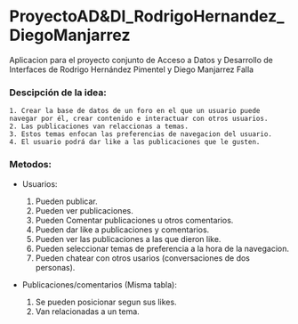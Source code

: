 # ProyectoAD&DI_RodrigoHernandez_DiegoManjarrez
 Aplicacion para el proyecto conjunto de Acceso a Datos y Desarrollo de Interfaces de Rodrigo Hernández Pimentel y Diego Manjarrez Falla
 
### Descipción de la idea:
	1. Crear la base de datos de un foro en el que un usuario puede navegar por él, crear contenido e interactuar con otros usuarios.
	2. Las publicaciones van relaccionas a temas.
	3. Estos temas enfocan las preferencias de navegacion del usuario.
	4. El usuario podrá dar like a las publicaciones que le gusten.

### Metodos:
- Usuarios:
	1. Pueden publicar.
	2. Pueden ver publicaciones.
	3. Pueden Comentar publicaciones u otros comentarios.
	4. Pueden dar like a publicaciones y comentarios.
	5. Pueden ver las publicaciones a las que dieron like.
	6. Pueden seleccionar temas de preferencia a la hora de la navegacion.
	7. Pueden chatear con otros usarios (conversaciones de dos personas).

- Publicaciones/comentarios (Misma tabla):
	1. Se pueden posicionar segun sus likes.
	2. Van relacionadas a un tema.
